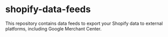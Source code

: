 # shopify-data-feeds
This repository contains data feeds to export your Shopify data to external platforms, including Google Merchant Center.
